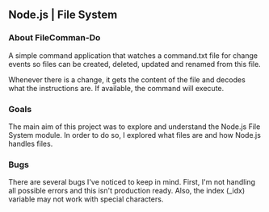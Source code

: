 ## Node.js | File System 

### About FileComman-Do

A simple command application that watches a command.txt file for change events so files can be created, deleted, updated and renamed from this file.

Whenever there is a change, it gets the content of the file and decodes what the instructions are. If available, the command will execute.

### Goals

The main aim of this project was to explore and understand the Node.js File System module. In order to do so, I explored what files are and how Node.js handles files. 

### Bugs

There are several bugs I've noticed to keep in mind. First, I'm not handling all possible errors and this isn't production ready. Also, the index (_idx) variable may not work with special characters.
